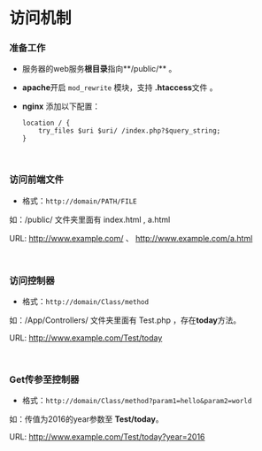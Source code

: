 # 访问机制

### 准备工作

- 服务器的web服务**根目录**指向**/public/**   。
  
- **apache**开启 `mod_rewrite` 模块，支持 **.htaccess**文件 。
  
- **nginx** 添加以下配置：
  
  ``` 
  location / {
      try_files $uri $uri/ /index.php?$query_string;
  }
  ```
  
  ​

### 访问前端文件

- 格式：`http://domain/PATH/FILE`

如：/public/  文件夹里面有  index.html ,  a.html

URL: http://www.example.com/   、 http://www.example.com/a.html

<br/>

### 访问控制器

- 格式：`http://domain/Class/method`

如：/App/Controllers/ 文件夹里面有 Test.php ，存在**today**方法。

URL: http://www.example.com/Test/today

<br/>

### Get传参至控制器

- 格式：`http://domain/Class/method?param1=hello&param2=world`

如：传值为2016的year参数至 **Test/today**。

URL: http://www.example.com/Test/today?year=2016